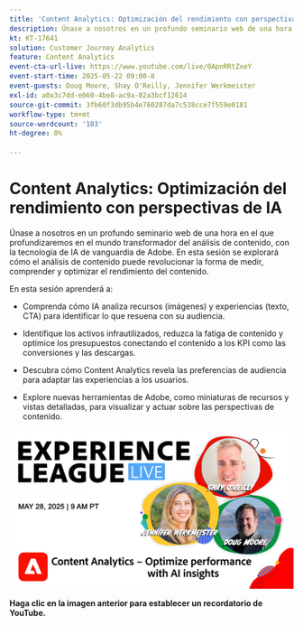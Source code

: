 ```yaml
---
title: 'Content Analytics: Optimización del rendimiento con perspectivas de IA'
description: Únase a nosotros en un profundo seminario web de una hora en el que profundizaremos en el mundo transformador del análisis de contenido, con la tecnología de IA de vanguardia de Adobe. En esta sesión se explorará cómo el análisis de contenido puede revolucionar la forma de medir, comprender y optimizar el rendimiento del contenido.
kt: KT-17641
solution: Customer Journey Analytics
feature: Content Analytics
event-cta-url-live: https://www.youtube.com/live/0ApnRRtZxeY
event-start-time: 2025-05-22 09:00-8
event-guests: Doug Moore, Shay O'Reilly, Jennifer Werkmeister
exl-id: a0a3c7dd-e060-4be8-ac9a-02a3bcf12614
source-git-commit: 3fb60f3db95b4e760287da7c538cce7f559e0181
workflow-type: tm+mt
source-wordcount: '183'
ht-degree: 0%

---
```


# Content Analytics: Optimización del rendimiento con perspectivas de IA

Únase a nosotros en un profundo seminario web de una hora en el que profundizaremos en el mundo transformador del análisis de contenido, con la tecnología de IA de vanguardia de Adobe. En esta sesión se explorará cómo el análisis de contenido puede revolucionar la forma de medir, comprender y optimizar el rendimiento del contenido.

En esta sesión aprenderá a:
* Comprenda cómo IA analiza recursos (imágenes) y experiencias (texto, CTA) para identificar lo que resuena con su audiencia.

* Identifique los activos infrautilizados, reduzca la fatiga de contenido y optimice los presupuestos conectando el contenido a los KPI como las conversiones y las descargas.

* Descubra cómo Content Analytics revela las preferencias de audiencia para adaptar las experiencias a los usuarios.

* Explore nuevas herramientas de Adobe, como miniaturas de recursos y vistas detalladas, para visualizar y actuar sobre las perspectivas de contenido.

[![ExL ACTIVO el 22 de mayo de 2025](assets/ExL-LIVE-May-28-2025-WebBanner.jpg)](https://www.youtube.com/live/FSlE6HeCWyQ)

**Haga clic en la imagen anterior para establecer un recordatorio de YouTube.**
